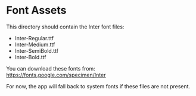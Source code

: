 # Font Assets

This directory should contain the Inter font files:

- Inter-Regular.ttf
- Inter-Medium.ttf
- Inter-SemiBold.ttf
- Inter-Bold.ttf

You can download these fonts from:
https://fonts.google.com/specimen/Inter

For now, the app will fall back to system fonts if these files are not present.